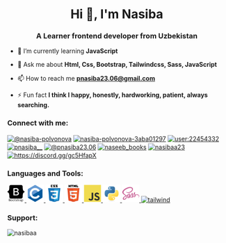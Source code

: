 <h1 align="center">Hi 👋, I'm Nasiba</h1>
<h3 align="center">A Learner frontend developer from Uzbekistan</h3>

- 🌱 I’m currently learning **JavaScript**

- 💬 Ask me about **Html, Css, Bootstrap, Tailwindcss, Sass, JavaScript**

- 📫 How to reach me **pnasiba23.06@gmail.com**

- ⚡ Fun fact **I think I happy, honestly, hardworking, patient, always searching.**

<h3 align="left">Connect with me:</h3>
<p align="left">
<a href="https://codepen.io/@nasiba-polvonova" target="blank"><img align="center" src="https://raw.githubusercontent.com/rahuldkjain/github-profile-readme-generator/master/src/images/icons/Social/codepen.svg" alt="@nasiba-polvonova" height="30" width="40" /></a>
<a href="https://linkedin.com/in/nasiba-polvonova-3aba01297" target="blank"><img align="center" src="https://raw.githubusercontent.com/rahuldkjain/github-profile-readme-generator/master/src/images/icons/Social/linked-in-alt.svg" alt="nasiba-polvonova-3aba01297" height="30" width="40" /></a>
<a href="https://stackoverflow.com/users/user:22454332" target="blank"><img align="center" src="https://raw.githubusercontent.com/rahuldkjain/github-profile-readme-generator/master/src/images/icons/Social/stack-overflow.svg" alt="user:22454332" height="30" width="40" /></a>
<a href="https://instagram.com/pnasiba__" target="blank"><img align="center" src="https://raw.githubusercontent.com/rahuldkjain/github-profile-readme-generator/master/src/images/icons/Social/instagram.svg" alt="pnasiba__" height="30" width="40" /></a>
<a href="https://medium.com/@pnasiba23.06" target="blank"><img align="center" src="https://raw.githubusercontent.com/rahuldkjain/github-profile-readme-generator/master/src/images/icons/Social/medium.svg" alt="@pnasiba23.06" height="30" width="40" /></a>
<a href="https://www.youtube.com/c/naseeb_books" target="blank"><img align="center" src="https://raw.githubusercontent.com/rahuldkjain/github-profile-readme-generator/master/src/images/icons/Social/youtube.svg" alt="naseeb_books" height="30" width="40" /></a>
<a href="https://www.leetcode.com/nasibaa23" target="blank"><img align="center" src="https://raw.githubusercontent.com/rahuldkjain/github-profile-readme-generator/master/src/images/icons/Social/leet-code.svg" alt="nasibaa23" height="30" width="40" /></a>
<a href="https://discord.gg/https://discord.gg/gc5HfapX" target="blank"><img align="center" src="https://raw.githubusercontent.com/rahuldkjain/github-profile-readme-generator/master/src/images/icons/Social/discord.svg" alt="https://discord.gg/gc5HfapX" height="30" width="40" /></a>
</p>

<h3 align="left">Languages and Tools:</h3>
<p align="left"> <a href="https://getbootstrap.com" target="_blank" rel="noreferrer"> <img src="https://raw.githubusercontent.com/devicons/devicon/master/icons/bootstrap/bootstrap-plain-wordmark.svg" alt="bootstrap" width="40" height="40"/> </a> <a href="https://www.cprogramming.com/" target="_blank" rel="noreferrer"> <img src="https://raw.githubusercontent.com/devicons/devicon/master/icons/c/c-original.svg" alt="c" width="40" height="40"/> </a> <a href="https://www.w3schools.com/css/" target="_blank" rel="noreferrer"> <img src="https://raw.githubusercontent.com/devicons/devicon/master/icons/css3/css3-original-wordmark.svg" alt="css3" width="40" height="40"/> </a> <a href="https://www.w3.org/html/" target="_blank" rel="noreferrer"> <img src="https://raw.githubusercontent.com/devicons/devicon/master/icons/html5/html5-original-wordmark.svg" alt="html5" width="40" height="40"/> </a> <a href="https://developer.mozilla.org/en-US/docs/Web/JavaScript" target="_blank" rel="noreferrer"> <img src="https://raw.githubusercontent.com/devicons/devicon/master/icons/javascript/javascript-original.svg" alt="javascript" width="40" height="40"/> </a> <a href="https://www.python.org" target="_blank" rel="noreferrer"> <img src="https://raw.githubusercontent.com/devicons/devicon/master/icons/python/python-original.svg" alt="python" width="40" height="40"/> </a> <a href="https://sass-lang.com" target="_blank" rel="noreferrer"> <img src="https://raw.githubusercontent.com/devicons/devicon/master/icons/sass/sass-original.svg" alt="sass" width="40" height="40"/> </a> <a href="https://tailwindcss.com/" target="_blank" rel="noreferrer"> <img src="https://www.vectorlogo.zone/logos/tailwindcss/tailwindcss-icon.svg" alt="tailwind" width="40" height="40"/> </a> </p>

<h3 align="left">Support:</h3>
<p><a href="https://www.buymeacoffee.com/nasibaa"> <img align="left" src="https://cdn.buymeacoffee.com/buttons/v2/default-yellow.png" height="50" width="210" alt="nasibaa" /></a></p><br><br>
